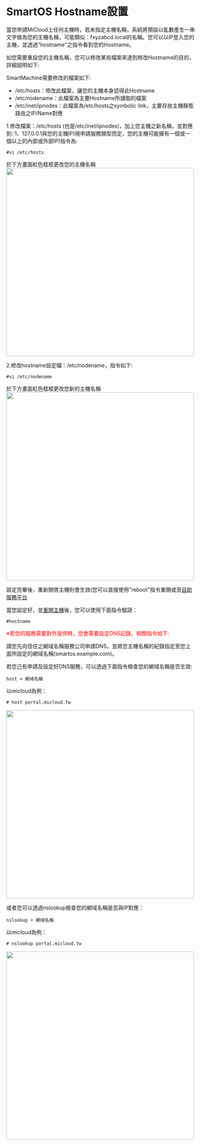 SmartOS Hostname設置
===
當您申請MiCloud上任何主機時，若未指定主機名稱，系統將預設以亂數產生一串文字做為您的主機名稱，可能類似：fxyzabcd.local的名稱。您可以以IP登入您的主機，並透過"hostname"之指令看到您的Hostname。


如您需要重設您的主機名稱，您可以修改某些檔案來達到修改Hostname的目的，詳細說明如下:





SmartMachine需要修改的檔案如下:

*  /etc/hosts：修改此檔案，讓您的主機本身認得此Hostname
*  /etc/nodename：此檔案為主要Hostname所讀取的檔案
*  /etc/inet/ipnodes：此檔案為/etc/hosts之symbolic link，主要存放主機靜態路由之IP/Name對應



1.修改檔案：/etc/hosts (也是/etc/inet/ipnodes)，加上您主機之新名稱，並對應到::1、127.0.0.1與您的主機IP(視申請服務類型而定，您的主機可能擁有一個或一個以上的內部或外部IP)指令為:


```
#vi /etc/hosts
```


於下方畫面紅色框框更改您的主機名稱
<img src='images/Setting+hostname+on+SmartOS-smhostname.jpg' width='500' align='center'/>

2.修改hostname設定檔：/etc/nodename，指令如下:

```
#vi /etc/nodename
```

於下方畫面紅色框框更改您新的主機名稱
<img src='images/Setting+hostname+on+SmartOS-smhostname2.jpg' width='500' align='center'/>


設定完畢後，重新開啓主機則會生效(您可以直接使用"reboot"指令重開或至[自助服務平台](http://portal.micloud.tw/)


當您設定好，並[重開主機](/index.html?page=Server+Restart+From+Portal.md)後，您可以使用下面指令驗證：

```
#hostname
```




<font color='red'>※若您的服務需要對外提供時，您會需要設定DNS記錄，相關指令如下:</font>


請您先向信任之網域名稱服務公司申請DNS，並將您主機名稱的紀錄指定至您上面所設定的網域名稱(smartos.example.com)。


若您己有申請及設定好DNS服務，可以透過下面指令檢查您的網域名稱是否生效:

```
host + 網域名稱
```

以micloud為例：

```
# host portal.micloud.tw
```

<img src='images/Setting+hostname+on+SmartOS-host.png' width='500' align='center'/>




或者您可以透過nslookup檢查您的網域名稱是否與IP對應：

```
nslookup + 網域名稱
```

以micloud為例：

```
# nslookup portal.micloud.tw
```

<img src='images/Setting+hostname+on+SmartOS-nslookup.png' width='500' align='center'/>
